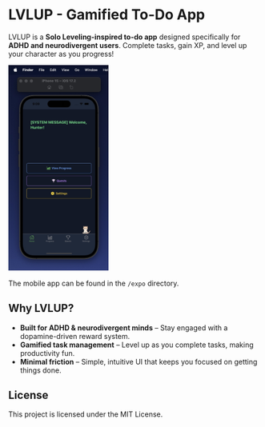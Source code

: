 # LVLUP - Gamified To-Do App  

LVLUP is a **Solo Leveling-inspired to-do app** designed specifically for **ADHD and neurodivergent users**. Complete tasks, gain XP, and level up your character as you progress!  

<img src='./expo/assets/screen-20250310.jpg' width='200' >  

The mobile app can be found in the `/expo` directory.  

## Why LVLUP?  

- **Built for ADHD & neurodivergent minds** – Stay engaged with a dopamine-driven reward system.  
- **Gamified task management** – Level up as you complete tasks, making productivity fun.  
- **Minimal friction** – Simple, intuitive UI that keeps you focused on getting things done.  

## License  
This project is licensed under the MIT License.  
